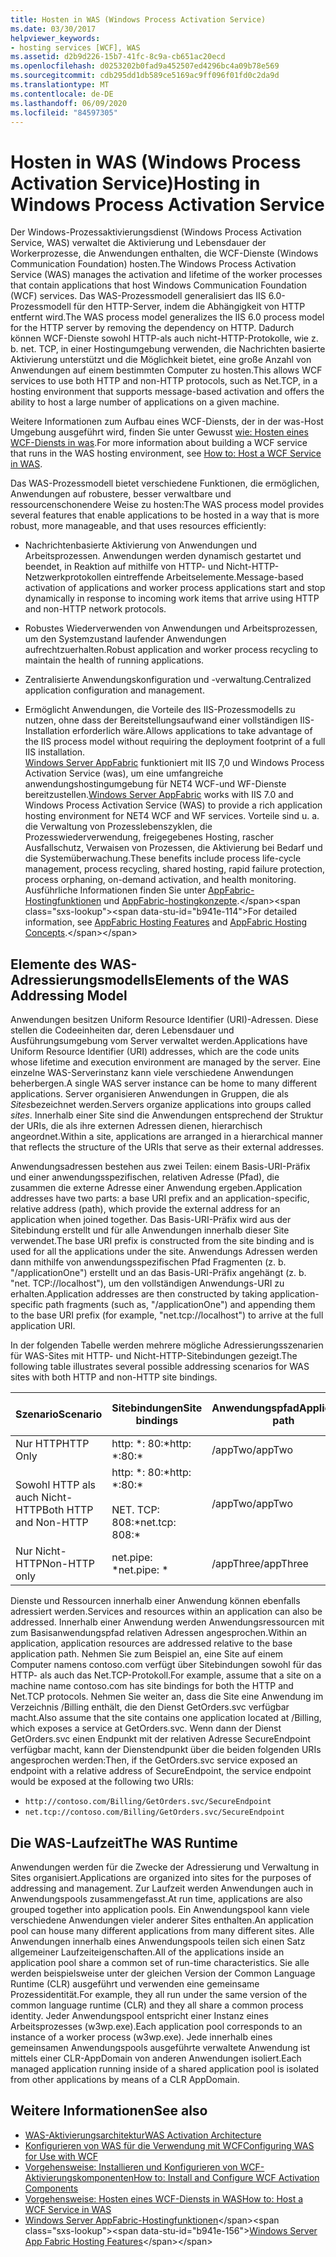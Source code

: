 ```yaml
---
title: Hosten in WAS (Windows Process Activation Service)
ms.date: 03/30/2017
helpviewer_keywords:
- hosting services [WCF], WAS
ms.assetid: d2b9d226-15b7-41fc-8c9a-cb651ac20ecd
ms.openlocfilehash: d0253202b0fad9a452507ed4296bc4a09b78e569
ms.sourcegitcommit: cdb295dd1db589ce5169ac9ff096f01fd0c2da9d
ms.translationtype: MT
ms.contentlocale: de-DE
ms.lasthandoff: 06/09/2020
ms.locfileid: "84597305"
---
```

# <a name="hosting-in-windows-process-activation-service"></a><span data-ttu-id="b941e-102">Hosten in WAS (Windows Process Activation Service)</span><span class="sxs-lookup"><span data-stu-id="b941e-102">Hosting in Windows Process Activation Service</span></span>
<span data-ttu-id="b941e-103">Der Windows-Prozessaktivierungsdienst (Windows Process Activation Service, WAS) verwaltet die Aktivierung und Lebensdauer der Workerprozesse, die Anwendungen enthalten, die WCF-Dienste (Windows Communication Foundation) hosten.</span><span class="sxs-lookup"><span data-stu-id="b941e-103">The Windows Process Activation Service (WAS) manages the activation and lifetime of the worker processes that contain applications that host Windows Communication Foundation (WCF) services.</span></span> <span data-ttu-id="b941e-104">Das WAS-Prozessmodell generalisiert das IIS 6.0-Prozessmodell für den HTTP-Server, indem die Abhängigkeit von HTTP entfernt wird.</span><span class="sxs-lookup"><span data-stu-id="b941e-104">The WAS process model generalizes the IIS 6.0 process model for the HTTP server by removing the dependency on HTTP.</span></span> <span data-ttu-id="b941e-105">Dadurch können WCF-Dienste sowohl HTTP-als auch nicht-HTTP-Protokolle, wie z. b. net. TCP, in einer Hostingumgebung verwenden, die Nachrichten basierte Aktivierung unterstützt und die Möglichkeit bietet, eine große Anzahl von Anwendungen auf einem bestimmten Computer zu hosten.</span><span class="sxs-lookup"><span data-stu-id="b941e-105">This allows WCF services to use both HTTP and non-HTTP protocols, such as Net.TCP, in a hosting environment that supports message-based activation and offers the ability to host a large number of applications on a given machine.</span></span>  
  
 <span data-ttu-id="b941e-106">Weitere Informationen zum Aufbau eines WCF-Diensts, der in der was-Host Umgebung ausgeführt wird, finden Sie unter Gewusst [wie: Hosten eines WCF-Diensts in was](how-to-host-a-wcf-service-in-was.md).</span><span class="sxs-lookup"><span data-stu-id="b941e-106">For more information about building a WCF service that runs in the WAS hosting environment, see [How to: Host a WCF Service in WAS](how-to-host-a-wcf-service-in-was.md).</span></span>  
  
 <span data-ttu-id="b941e-107">Das WAS-Prozessmodell bietet verschiedene Funktionen, die ermöglichen, Anwendungen auf robustere, besser verwaltbare und ressourcenschonendere Weise zu hosten:</span><span class="sxs-lookup"><span data-stu-id="b941e-107">The WAS process model provides several features that enable applications to be hosted in a way that is more robust, more manageable, and that uses resources efficiently:</span></span>  
  
- <span data-ttu-id="b941e-108">Nachrichtenbasierte Aktivierung von Anwendungen und Arbeitsprozessen. Anwendungen werden dynamisch gestartet und beendet, in Reaktion auf mithilfe von HTTP- und Nicht-HTTP-Netzwerkprotokollen eintreffende Arbeitselemente.</span><span class="sxs-lookup"><span data-stu-id="b941e-108">Message-based activation of applications and worker process applications start and stop dynamically in response to incoming work items that arrive using HTTP and non-HTTP network protocols.</span></span>  
  
- <span data-ttu-id="b941e-109">Robustes Wiederverwenden von Anwendungen und Arbeitsprozessen, um den Systemzustand laufender Anwendungen aufrechtzuerhalten.</span><span class="sxs-lookup"><span data-stu-id="b941e-109">Robust application and worker process recycling to maintain the health of running applications.</span></span>  
  
- <span data-ttu-id="b941e-110">Zentralisierte Anwendungskonfiguration und -verwaltung.</span><span class="sxs-lookup"><span data-stu-id="b941e-110">Centralized application configuration and management.</span></span>  
  
- <span data-ttu-id="b941e-111">Ermöglicht Anwendungen, die Vorteile des IIS-Prozessmodells zu nutzen, ohne dass der Bereitstellungsaufwand einer vollständigen IIS-Installation erforderlich wäre.</span><span class="sxs-lookup"><span data-stu-id="b941e-111">Allows applications to take advantage of the IIS process model without requiring the deployment footprint of a full IIS installation.</span></span>  
<span data-ttu-id="b941e-112">[Windows Server AppFabric](https://docs.microsoft.com/previous-versions/appfabric/ff384253(v=azure.10)) funktioniert mit IIS 7,0 und Windows Process Activation Service (was), um eine umfangreiche anwendungshostingumgebung für NET4 WCF-und WF-Dienste bereitzustellen.</span><span class="sxs-lookup"><span data-stu-id="b941e-112">[Windows Server AppFabric](https://docs.microsoft.com/previous-versions/appfabric/ff384253(v=azure.10)) works with IIS 7.0 and Windows Process Activation Service (WAS) to provide a rich application hosting environment for NET4 WCF and WF services.</span></span> <span data-ttu-id="b941e-113">Vorteile sind u. a. die Verwaltung von Prozesslebenszyklen, die Prozesswiederverwendung, freigegebenes Hosting, rascher Ausfallschutz, Verwaisen von Prozessen, die Aktivierung bei Bedarf und die Systemüberwachung.</span><span class="sxs-lookup"><span data-stu-id="b941e-113">These benefits include process life-cycle management, process recycling, shared hosting, rapid failure protection, process orphaning, on-demand activation, and health monitoring.</span></span> <span data-ttu-id="b941e-114">Ausführliche Informationen finden Sie unter [AppFabric-Hostingfunktionen](https://docs.microsoft.com/previous-versions/appfabric/ee677189(v=azure.10)) und [AppFabric-hostingkonzepte](https://docs.microsoft.com/previous-versions/appfabric/ee677371(v=azure.10)).</span><span class="sxs-lookup"><span data-stu-id="b941e-114">For detailed information, see [AppFabric Hosting Features](https://docs.microsoft.com/previous-versions/appfabric/ee677189(v=azure.10)) and [AppFabric Hosting Concepts](https://docs.microsoft.com/previous-versions/appfabric/ee677371(v=azure.10)).</span></span>  
  
## <a name="elements-of-the-was-addressing-model"></a><span data-ttu-id="b941e-115">Elemente des WAS-Adressierungsmodells</span><span class="sxs-lookup"><span data-stu-id="b941e-115">Elements of the WAS Addressing Model</span></span>  
 <span data-ttu-id="b941e-116">Anwendungen besitzen Uniform Resource Identifier (URI)-Adressen. Diese stellen die Codeeinheiten dar, deren Lebensdauer und Ausführungsumgebung vom Server verwaltet werden.</span><span class="sxs-lookup"><span data-stu-id="b941e-116">Applications have Uniform Resource Identifier (URI) addresses, which are the code units whose lifetime and execution environment are managed by the server.</span></span> <span data-ttu-id="b941e-117">Eine einzelne WAS-Serverinstanz kann viele verschiedene Anwendungen beherbergen.</span><span class="sxs-lookup"><span data-stu-id="b941e-117">A single WAS server instance can be home to many different applications.</span></span> <span data-ttu-id="b941e-118">Server organisieren Anwendungen in Gruppen, die als *Sites*bezeichnet werden.</span><span class="sxs-lookup"><span data-stu-id="b941e-118">Servers organize applications into groups called *sites*.</span></span> <span data-ttu-id="b941e-119">Innerhalb einer Site sind die Anwendungen entsprechend der Struktur der URIs, die als ihre externen Adressen dienen, hierarchisch angeordnet.</span><span class="sxs-lookup"><span data-stu-id="b941e-119">Within a site, applications are arranged in a hierarchical manner that reflects the structure of the URIs that serve as their external addresses.</span></span>  
  
 <span data-ttu-id="b941e-120">Anwendungsadressen bestehen aus zwei Teilen: einem Basis-URI-Präfix und einer anwendungsspezifischen, relativen Adresse (Pfad), die zusammen die externe Adresse einer Anwendung ergeben.</span><span class="sxs-lookup"><span data-stu-id="b941e-120">Application addresses have two parts: a base URI prefix and an application-specific, relative address (path), which provide the external address for an application when joined together.</span></span> <span data-ttu-id="b941e-121">Das Basis-URI-Präfix wird aus der Sitebindung erstellt und für alle Anwendungen innerhalb dieser Site verwendet.</span><span class="sxs-lookup"><span data-stu-id="b941e-121">The base URI prefix is constructed from the site binding and is used for all the applications under the site.</span></span> <span data-ttu-id="b941e-122">Anwendungs Adressen werden dann mithilfe von anwendungsspezifischen Pfad Fragmenten (z. b. "/applicationOne") erstellt und an das Basis-URI-Präfix angehängt (z. b. "net. TCP://localhost"), um den vollständigen Anwendungs-URI zu erhalten.</span><span class="sxs-lookup"><span data-stu-id="b941e-122">Application addresses are then constructed by taking application-specific path fragments (such as, "/applicationOne") and appending them to the base URI prefix (for example, "net.tcp://localhost") to arrive at the full application URI.</span></span>  
  
 <span data-ttu-id="b941e-123">In der folgenden Tabelle werden mehrere mögliche Adressierungsszenarien für WAS-Sites mit HTTP- und Nicht-HTTP-Sitebindungen gezeigt.</span><span class="sxs-lookup"><span data-stu-id="b941e-123">The following table illustrates several possible addressing scenarios for WAS sites with both HTTP and non-HTTP site bindings.</span></span>  
  
|<span data-ttu-id="b941e-124">Szenario</span><span class="sxs-lookup"><span data-stu-id="b941e-124">Scenario</span></span>|<span data-ttu-id="b941e-125">Sitebindungen</span><span class="sxs-lookup"><span data-stu-id="b941e-125">Site bindings</span></span>|<span data-ttu-id="b941e-126">Anwendungspfad</span><span class="sxs-lookup"><span data-stu-id="b941e-126">Application path</span></span>|<span data-ttu-id="b941e-127">Basis-URIs der Anwendung</span><span class="sxs-lookup"><span data-stu-id="b941e-127">Base application URIs</span></span>|  
|--------------|-------------------|----------------------|---------------------------|  
|<span data-ttu-id="b941e-128">Nur HTTP</span><span class="sxs-lookup"><span data-stu-id="b941e-128">HTTP Only</span></span>|<span data-ttu-id="b941e-129">http: \*: 80:\*</span><span class="sxs-lookup"><span data-stu-id="b941e-129">http: \*:80:\*</span></span>|<span data-ttu-id="b941e-130">/appTwo</span><span class="sxs-lookup"><span data-stu-id="b941e-130">/appTwo</span></span>|`http://localhost/appTwo/`|  
|<span data-ttu-id="b941e-131">Sowohl HTTP als auch Nicht-HTTP</span><span class="sxs-lookup"><span data-stu-id="b941e-131">Both HTTP and Non-HTTP</span></span>|<span data-ttu-id="b941e-132">http: \*: 80:\*</span><span class="sxs-lookup"><span data-stu-id="b941e-132">http: \*:80:\*</span></span><br /><br /> <span data-ttu-id="b941e-133">NET. TCP: 808:\*</span><span class="sxs-lookup"><span data-stu-id="b941e-133">net.tcp: 808:\*</span></span>|<span data-ttu-id="b941e-134">/appTwo</span><span class="sxs-lookup"><span data-stu-id="b941e-134">/appTwo</span></span>|`http://localhost/appTwo/`<br />`net.tcp://localhost/appTwo/`|  
|<span data-ttu-id="b941e-135">Nur Nicht-HTTP</span><span class="sxs-lookup"><span data-stu-id="b941e-135">Non-HTTP only</span></span>|<span data-ttu-id="b941e-136">net.pipe: \*</span><span class="sxs-lookup"><span data-stu-id="b941e-136">net.pipe: \*</span></span>|<span data-ttu-id="b941e-137">/appThree</span><span class="sxs-lookup"><span data-stu-id="b941e-137">/appThree</span></span>|`net.pipe://appThree/`|  
  
 <span data-ttu-id="b941e-138">Dienste und Ressourcen innerhalb einer Anwendung können ebenfalls adressiert werden.</span><span class="sxs-lookup"><span data-stu-id="b941e-138">Services and resources within an application can also be addressed.</span></span> <span data-ttu-id="b941e-139">Innerhalb einer Anwendung werden Anwendungsressourcen mit zum Basisanwendungspfad relativen Adressen angesprochen.</span><span class="sxs-lookup"><span data-stu-id="b941e-139">Within an application, application resources are addressed relative to the base application path.</span></span> <span data-ttu-id="b941e-140">Nehmen Sie zum Beispiel an, eine Site auf einem Computer namens contoso.com verfügt über Sitebindungen sowohl für das HTTP- als auch das Net.TCP-Protokoll.</span><span class="sxs-lookup"><span data-stu-id="b941e-140">For example, assume that a site on a machine name contoso.com has site bindings for both the HTTP and Net.TCP protocols.</span></span> <span data-ttu-id="b941e-141">Nehmen Sie weiter an, dass die Site eine Anwendung im Verzeichnis /Billing enthält, die den Dienst GetOrders.svc verfügbar macht.</span><span class="sxs-lookup"><span data-stu-id="b941e-141">Also assume that the site contains one application located at /Billing, which exposes a service at GetOrders.svc.</span></span> <span data-ttu-id="b941e-142">Wenn dann der Dienst GetOrders.svc einen Endpunkt mit der relativen Adresse SecureEndpoint verfügbar macht, kann der Dienstendpunkt über die beiden folgenden URIs angesprochen werden:</span><span class="sxs-lookup"><span data-stu-id="b941e-142">Then, if the GetOrders.svc service exposed an endpoint with a relative address of SecureEndpoint, the service endpoint would be exposed at the following two URIs:</span></span>  
  
- `http://contoso.com/Billing/GetOrders.svc/SecureEndpoint`
- `net.tcp://contoso.com/Billing/GetOrders.svc/SecureEndpoint`
  
## <a name="the-was-runtime"></a><span data-ttu-id="b941e-143">Die WAS-Laufzeit</span><span class="sxs-lookup"><span data-stu-id="b941e-143">The WAS Runtime</span></span>  
 <span data-ttu-id="b941e-144">Anwendungen werden für die Zwecke der Adressierung und Verwaltung in Sites organisiert.</span><span class="sxs-lookup"><span data-stu-id="b941e-144">Applications are organized into sites for the purposes of addressing and management.</span></span> <span data-ttu-id="b941e-145">Zur Laufzeit werden Anwendungen auch in Anwendungspools zusammengefasst.</span><span class="sxs-lookup"><span data-stu-id="b941e-145">At run time, applications are also grouped together into application pools.</span></span> <span data-ttu-id="b941e-146">Ein Anwendungspool kann viele verschiedene Anwendungen vieler anderer Sites enthalten.</span><span class="sxs-lookup"><span data-stu-id="b941e-146">An application pool can house many different applications from many different sites.</span></span> <span data-ttu-id="b941e-147">Alle Anwendungen innerhalb eines Anwendungspools teilen sich einen Satz allgemeiner Laufzeiteigenschaften.</span><span class="sxs-lookup"><span data-stu-id="b941e-147">All of the applications inside an application pool share a common set of run-time characteristics.</span></span> <span data-ttu-id="b941e-148">Sie alle werden beispielsweise unter der gleichen Version der Common Language Runtime (CLR) ausgeführt und verwenden eine gemeinsame Prozessidentität.</span><span class="sxs-lookup"><span data-stu-id="b941e-148">For example, they all run under the same version of the common language runtime (CLR) and they all share a common process identity.</span></span> <span data-ttu-id="b941e-149">Jeder Anwendungspool entspricht einer Instanz eines Arbeitsprozesses (w3wp.exe).</span><span class="sxs-lookup"><span data-stu-id="b941e-149">Each application pool corresponds to an instance of a worker process (w3wp.exe).</span></span> <span data-ttu-id="b941e-150">Jede innerhalb eines gemeinsamen Anwendungspools ausgeführte verwaltete Anwendung ist mittels einer CLR-AppDomain von anderen Anwendungen isoliert.</span><span class="sxs-lookup"><span data-stu-id="b941e-150">Each managed application running inside of a shared application pool is isolated from other applications by means of a CLR AppDomain.</span></span>  
  
## <a name="see-also"></a><span data-ttu-id="b941e-151">Weitere Informationen</span><span class="sxs-lookup"><span data-stu-id="b941e-151">See also</span></span>

- [<span data-ttu-id="b941e-152">WAS-Aktivierungsarchitektur</span><span class="sxs-lookup"><span data-stu-id="b941e-152">WAS Activation Architecture</span></span>](was-activation-architecture.md)
- [<span data-ttu-id="b941e-153">Konfigurieren von WAS für die Verwendung mit WCF</span><span class="sxs-lookup"><span data-stu-id="b941e-153">Configuring WAS for Use with WCF</span></span>](configuring-the-wpa--service-for-use-with-wcf.md)
- [<span data-ttu-id="b941e-154">Vorgehensweise: Installieren und Konfigurieren von WCF-Aktivierungskomponenten</span><span class="sxs-lookup"><span data-stu-id="b941e-154">How to: Install and Configure WCF Activation Components</span></span>](how-to-install-and-configure-wcf-activation-components.md)
- [<span data-ttu-id="b941e-155">Vorgehensweise: Hosten eines WCF-Diensts in WAS</span><span class="sxs-lookup"><span data-stu-id="b941e-155">How to: Host a WCF Service in WAS</span></span>](how-to-host-a-wcf-service-in-was.md)
- <span data-ttu-id="b941e-156">[Windows Server AppFabric-Hostingfunktionen](https://docs.microsoft.com/previous-versions/appfabric/ee677189(v=azure.10))</span><span class="sxs-lookup"><span data-stu-id="b941e-156">[Windows Server App Fabric Hosting Features](https://docs.microsoft.com/previous-versions/appfabric/ee677189(v=azure.10))</span></span>
